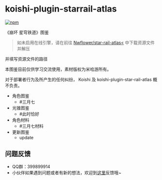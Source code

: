# koishi-plugin-starrail-atlas

[![npm](https://img.shields.io/npm/v/koishi-plugin-starrail-atlas?style=flat-square)](https://www.npmjs.com/package/koishi-plugin-starrail-atlas)

《崩坏 星穹铁道》图鉴


> 如未启用在线引擎，请在前往 [Nwflower/star-rail-atlas<](https://gitee.com/Nwflower/star-rail-atlas/tree/master/role) 中下载资源文件并解压

并填写资源文件的路径

本图鉴目前仅供学习交流使用，素材版权为米哈游所有。

对于部署者行为及所产生的任何纠纷， Koishi 及 koishi-plugin-star-rail-atlas 概不负责。
- 角色图鉴
    - #三月七
- 光锥图鉴
    - #此时恰好
- 角色材料
    - #三月七材料
- 更新图鉴
    - update
## 问题反馈
* QQ群：399899914
* 小伙伴如果遇到问题或者有新的想法，欢迎到[这里](https://github.com/initialencounter/mykoishi/issues)反馈哦~